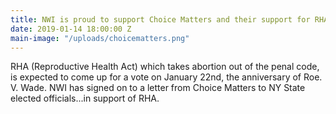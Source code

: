 ```yaml
---
title: NWI is proud to support Choice Matters and their support for RHA for 2019
date: 2019-01-14 18:00:00 Z
main-image: "/uploads/choicematters.png"
---
```


RHA (Reproductive Health Act) which takes abortion out of the penal code, is expected to come up for a vote on January 22nd, the anniversary of Roe. V. Wade. NWI has signed on to a letter from Choice Matters to NY State elected officials...in support of RHA. 
[](https://choicematters.org/)